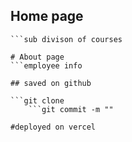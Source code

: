 ## Home page
```program & courses
```sub divison of courses

# About page
```employee info

## saved on github

```git clone
    ```git commit -m ""

#deployed on vercel








